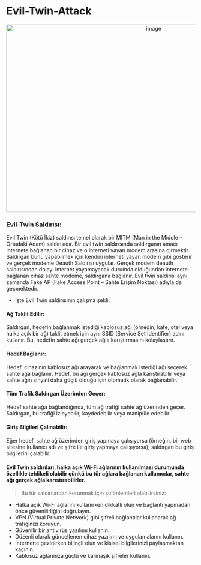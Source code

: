 # Evil-Twin-Attack

<div align="center">
	<img width="770" height='500' alt="image" src="https://github.com/Hamza-Limon/Evil-Twin-Attack/assets/140405710/290b67e5-c663-4389-801b-c4216a3ee103">
</div>

### Evil-Twin Saldırısı:
Evil Twin (Kötü İkiz) saldırısı temel olarak bir MITM (Man in the Middle – Ortadaki Adam) saldırısıdır. Bir evil twin saldırısında saldırganın amacı internete bağlanan bir cihaz ve o interneti yayan modem arasına girmektir. Saldırgan bunu yapabilmek için kendini interneti yayan modem gibi gösterir ve gerçek modeme Deauth Saldırısı uygular. Gerçek modem deauth saldırısından dolayı internet yayamayacak durumda olduğundan internete bağlanan cihaz sahte modeme, saldırgana bağlanır. Evil twin saldırısı aynı zamanda Fake AP (Fake Access Point – Sahte Erişim Noktası) adıyla da geçmektedir.


- İşte Evil Twin saldırısının çalışma şekli:

#### Ağ Taklit Edilir: 

Saldırgan, hedefin bağlanmak istediği kablosuz ağı (örneğin, kafe, otel veya halka açık bir ağ) taklit etmek için aynı SSID (Service Set Identifier) adını kullanır. Bu, hedefin sahte ağı gerçek ağla karıştırmasını kolaylaştırır.

#### Hedef Bağlanır: 

Hedef, cihazının kablosuz ağı arayarak ve bağlanmak istediği ağı seçerek sahte ağa bağlanır. Hedef, bu ağı gerçek kablosuz ağla karıştırabilir veya sahte ağın sinyali daha güçlü olduğu için otomatik olarak bağlanabilir.

#### Tüm Trafik Saldırgan Üzerinden Geçer: 

Hedef sahte ağa bağlandığında, tüm ağ trafiği sahte ağ üzerinden geçer. Saldırgan, bu trafiği izleyebilir, kaydedebilir veya manipüle edebilir.

#### Giriş Bilgileri Çalınabilir: 

Eğer hedef, sahte ağ üzerinden giriş yapmaya çalışıyorsa (örneğin, bir web sitesine kullanıcı adı ve şifre ile giriş yapmaya çalışıyorsa), saldırgan bu giriş bilgilerini çalabilir.

#### Evil Twin saldırıları, halka açık Wi-Fi ağlarının kullanılması durumunda özellikle tehlikeli olabilir çünkü bu tür ağlara bağlanan kullanıcılar, sahte ağı gerçek ağla karıştırabilirler.

> Bu tür saldırılardan korunmak için şu önlemleri alabilirsiniz:

- Halka açık Wi-Fi ağlarını kullanırken dikkatli olun ve bağlantı yapmadan önce güvenilirliğini doğrulayın.
- VPN (Virtual Private Network) gibi şifreli bağlantılar kullanarak ağ trafiğinizi koruyun.
- Güvenilir bir antivirüs yazılımı kullanın.
- Düzenli olarak güncellenen cihaz yazılımı ve uygulamalarını kullanın.
- İnternette gezinirken bilinçli olun ve kişisel bilgilerinizi paylaşmaktan kaçının.
- Kablosuz ağlarınıza güçlü ve karmaşık şifreler kullanın.




